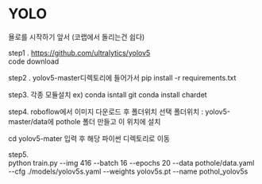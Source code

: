 # YOLO

욜로를 시작하기 앞서  (코랩에서 돌리는건 쉽다)

step1 . https://github.com/ultralytics/yolov5      
code download

step2 . yolov5-master디렉토리에 들어가서 
pip install -r requirements.txt

step3. 각종 모듈설치 
ex) 
conda isntall git
conda install chardet

step4. roboflow에서 이미지 다운로드 후 폴더위치 선택
      폴더위치 : yolov5-master/data에 pothole 폴더 만들고 이 위치에 설치

  
cd yolov5-mater 입력 후 해당 파이썬 디렉토리로 이동

 step5.      
 python train.py --img 416 --batch 16 --epochs 20 --data pothole/data.yaml --cfg ./models/yolov5s.yaml --weights yolov5s.pt --name pothol_yolov5s
